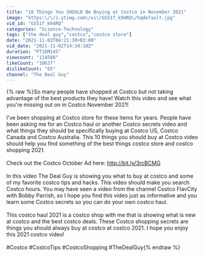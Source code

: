 ```yaml
---
title: "10 Things You SHOULD Be Buying at Costco in November 2021"
image: "https:\/\/i.ytimg.com\/vi\/GS51f_k94RQ\/hqdefault.jpg"
vid_id: "GS51f_k94RQ"
categories: "Science-Technology"
tags: ["the deal guy","costco","costco store"]
date: "2021-11-03T04:21:30+03:00"
vid_date: "2021-11-02T14:34:10Z"
duration: "PT16M14S"
viewcount: "114588"
likeCount: "10637"
dislikeCount: "65"
channel: "The Deal Guy"
---
```

{% raw %}So many people have shopped at Costco but not taking advantage of the best products they have! Watch this video and see what you're missing out on in Costco November 2021! <br /><br />I've been shopping at Costco store for these items for years. People have been asking me for an Costco haul or another Costco secrets video and what things they should be specifically buying at Costco US, Costco Canada and Costco Australia. This 10 things you should buy at Costco video should help you find something of the best things costco store and costco shopping 2021.<br /><br />Check out the Costco October Ad here: <a rel="nofollow" target="blank" href="http://bit.ly/3rcBCMG">http://bit.ly/3rcBCMG</a><br /><br />In this video The Deal Guy is showing you what to buy at costco and some of my favorite costco tips and hacks. This video should make you search Costco hours. You may have seen a video from the channel Costco FlavCity with Bobby Parrish, so I hope you find this video just as informative and you learn some Costco secrets so you can do your own costco haul.<br /><br />This costco haul 2021 is a costco shop with me that is showing what is new at costco and the best costco deals. These Costco shopping secrets are things you should always buy at costco at costco 2021. I hope you enjoy this 2021 costco video!<br /><br />#Costco #CostcoTips #CostcoShopping #TheDealGuy{% endraw %}
